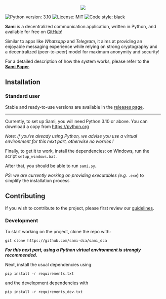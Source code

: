 <p align="center">
<img src="https://gravatar.com/avatar/3c7bb98e5004a55cd6d0c990bfb6d0c9?s=512" />
</p>

![Python version: 3.10](https://img.shields.io/badge/python-3.10-brightgreen?style=for-the-badge)
![License: MIT](https://img.shields.io/github/license/sami-dca/sami_dca?style=for-the-badge)
![Code style: black](https://img.shields.io/badge/code%20style-black-000000.svg?style=for-the-badge)

**Sami** is a decentralized communication application, written in Python,
and available for free on [GitHub](https://github.com/sami-dca/sami_dca)!

Similar to apps like *Whatsapp* and *Telegram*, it aims at providing an enjoyable
messaging experience while relying on strong cryptography and a
decentralized (peer-to-peer) model for maximum anonymity and security!

For a detailed description of how the system works,
please refer to the [**Sami Paper**](./PAPER.md).

## Installation

### Standard user

Stable and ready-to-use versions are available in the
[releases page](https://github.com/sami-dca/sami_dca/releases).

<hr />

Currently, to set up Sami, you will need Python 3.10 or above.
You can download a copy from https://python.org

*Note: if you're already using Python, we advise you use a virtual environment
for this next part, otherwise no worries !*

Finally, to get it to work, install the dependencies: on Windows,
run the script `setup_windows.bat`.

After that, you should be able to run `sami.py`.

*PS: we are currently working on providing executables (e.g.* `.exe`) to
simplify the installation process

## Contributing

If you wish to contribute to the project, please first review our
[guidelines](https://github.com/sami-dca/sami_dca/blob/master/CONTRIBUTING.md).

### Development

To start working on the project, clone the repo with:

```
git clone https://github.com/sami-dca/sami_dca
```

***For this next part, using a Python virtual environment is strongly recommended.***

Next, install the usual dependencies using

```
pip install -r requirements.txt
```

and the development dependencies with

```
pip install -r requirements_dev.txt
```
